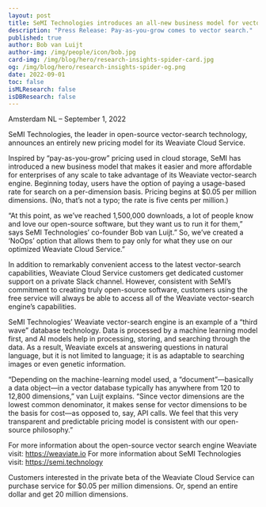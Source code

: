 ```yaml
---
layout: post
title: SeMI Technologies introduces an all-new business model for vector search
description: "Press Release: Pay-as-you-grow comes to vector search."
published: true
author: Bob van Luijt
author-img: /img/people/icon/bob.jpg
card-img: /img/blog/hero/research-insights-spider-card.jpg
og: /img/blog/hero/research-insights-spider-og.png
date: 2022-09-01
toc: false
isMLResearch: false
isDBResearch: false
---
```


Amsterdam NL – September 1, 2022
 
SeMI Technologies, the leader in open-source vector-search technology, announces an entirely new pricing model for its Weaviate Cloud Service.
 
Inspired by “pay-as-you-grow” pricing used in cloud storage, SeMI has introduced a new business model that makes it easier and more affordable for enterprises of any scale to take advantage of its Weaviate vector-search engine. Beginning today, users have the option of paying a usage-based rate for search on a per-dimension basis. Pricing begins at $0.05 per million dimensions. (No, that’s not a typo; the rate is five cents per million.)
   
“At this point, as we’ve reached 1,500,000 downloads, a lot of people know and love our open-source software, but they want us to run it for them,” says SeMI Technologies’ co-founder Bob van Luijt.” So, we’ve created a ‘NoOps’ option that allows them to pay only for what they use on our optimized Weaviate Cloud Service.”
 
In addition to remarkably convenient access to the latest vector-search capabilities, Weaviate Cloud Service customers get dedicated customer support on a private Slack channel. However, consistent with SeMI’s commitment to creating truly open-source software, customers using the free service will always be able to access all of the Weaviate vector-search engine’s capabilities.
 
SeMI Technologies’ Weaviate vector-search engine is an example of a “third wave” database technology. Data is processed by a machine learning model first, and AI models help in processing, storing, and searching through the data. As a result, Weaviate excels at answering questions in natural language, but it is not limited to language; it is as adaptable to searching images or even genetic information.  
 
“Depending on the machine-learning model used, a “document”—basically a data object—in a vector database typically has anywhere from 120 to 12,800 dimensions,” van Luijt explains. “Since vector dimensions are the lowest common denominator, it makes sense for vector dimensions to be the basis for cost—as opposed to, say, API calls. We feel that this very transparent and predictable pricing model is consistent with our open-source philosophy.”

For more information about the open-source vector search engine Weaviate visit: https://weaviate.io
For more information about SeMI Technologies visit: https://semi.technology
 
Customers interested in the private beta of the Weaviate Cloud Service can purchase service for $0.05 per million dimensions. Or, spend an entire dollar and get 20 million dimensions.